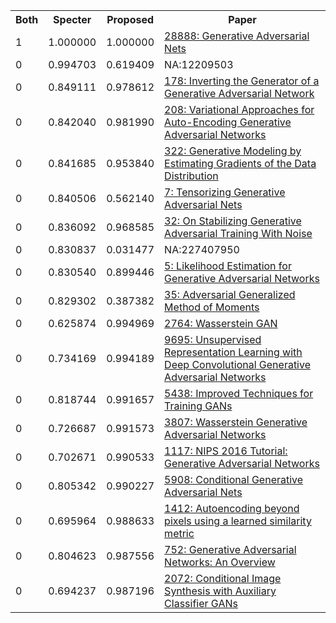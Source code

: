 <html><table><tr>
<th>Both</th>
<th>Specter</th>
<th>Proposed</th>
<th>Paper</th>
</tr>
<tr>
<td>1</td>
<td>1.000000</td>
<td>1.000000</td>
<td><a href="https://www.semanticscholar.org/paper/54e325aee6b2d476bbbb88615ac15e251c6e8214">28888: Generative Adversarial Nets</a></td>
</tr>
<tr>
<td>0</td>
<td>0.994703</td>
<td>0.619409</td>
<td>NA:12209503</td>
</tr>
<tr>
<td>0</td>
<td>0.849111</td>
<td>0.978612</td>
<td><a href="https://www.semanticscholar.org/paper/559a52d27ff8e3ae0cdf1e7948c137ff566285c8">178: Inverting the Generator of a Generative Adversarial Network</a></td>
</tr>
<tr>
<td>0</td>
<td>0.842040</td>
<td>0.981990</td>
<td><a href="https://www.semanticscholar.org/paper/39d08fa8b028217384daeb3e622848451809a422">208: Variational Approaches for Auto-Encoding Generative Adversarial Networks</a></td>
</tr>
<tr>
<td>0</td>
<td>0.841685</td>
<td>0.953840</td>
<td><a href="https://www.semanticscholar.org/paper/965359b3008ab50dd04e171551220ec0e7f83aba">322: Generative Modeling by Estimating Gradients of the Data Distribution</a></td>
</tr>
<tr>
<td>0</td>
<td>0.840506</td>
<td>0.562140</td>
<td><a href="https://www.semanticscholar.org/paper/763b766cecbcd4571f43883db950d010bb0d23e8">7: Tensorizing Generative Adversarial Nets</a></td>
</tr>
<tr>
<td>0</td>
<td>0.836092</td>
<td>0.968585</td>
<td><a href="https://www.semanticscholar.org/paper/29c53d37cb9bec0210e1584493479df13be85d90">32: On Stabilizing Generative Adversarial Training With Noise</a></td>
</tr>
<tr>
<td>0</td>
<td>0.830837</td>
<td>0.031477</td>
<td>NA:227407950</td>
</tr>
<tr>
<td>0</td>
<td>0.830540</td>
<td>0.899446</td>
<td><a href="https://www.semanticscholar.org/paper/afa5426aba1eb011b9d3f44c02810b292a83e340">5: Likelihood Estimation for Generative Adversarial Networks</a></td>
</tr>
<tr>
<td>0</td>
<td>0.829302</td>
<td>0.387382</td>
<td><a href="https://www.semanticscholar.org/paper/022a17f4bb26e45680fad3e95cf8e53c169f654e">35: Adversarial Generalized Method of Moments</a></td>
</tr>
<tr>
<td>0</td>
<td>0.625874</td>
<td>0.994969</td>
<td><a href="https://www.semanticscholar.org/paper/2f85b7376769473d2bed56f855f115e23d727094">2764: Wasserstein GAN</a></td>
</tr>
<tr>
<td>0</td>
<td>0.734169</td>
<td>0.994189</td>
<td><a href="https://www.semanticscholar.org/paper/8388f1be26329fa45e5807e968a641ce170ea078">9695: Unsupervised Representation Learning with Deep Convolutional Generative Adversarial Networks</a></td>
</tr>
<tr>
<td>0</td>
<td>0.818744</td>
<td>0.991657</td>
<td><a href="https://www.semanticscholar.org/paper/571b0750085ae3d939525e62af510ee2cee9d5ea">5438: Improved Techniques for Training GANs</a></td>
</tr>
<tr>
<td>0</td>
<td>0.726687</td>
<td>0.991573</td>
<td><a href="https://www.semanticscholar.org/paper/acd87843a451d18b4dc6474ddce1ae946429eaf1">3807: Wasserstein Generative Adversarial Networks</a></td>
</tr>
<tr>
<td>0</td>
<td>0.702671</td>
<td>0.990533</td>
<td><a href="https://www.semanticscholar.org/paper/2c740e574eea66fdcf473e15ed2c228baef2eccd">1117: NIPS 2016 Tutorial: Generative Adversarial Networks</a></td>
</tr>
<tr>
<td>0</td>
<td>0.805342</td>
<td>0.990227</td>
<td><a href="https://www.semanticscholar.org/paper/353ecf7b66b3e9ff5e9f41145a147e899a2eea5c">5908: Conditional Generative Adversarial Nets</a></td>
</tr>
<tr>
<td>0</td>
<td>0.695964</td>
<td>0.988633</td>
<td><a href="https://www.semanticscholar.org/paper/e8b8a7778ace2a02f8db6fe321a54520c6b283ca">1412: Autoencoding beyond pixels using a learned similarity metric</a></td>
</tr>
<tr>
<td>0</td>
<td>0.804623</td>
<td>0.987556</td>
<td><a href="https://www.semanticscholar.org/paper/6e36fc1485ee735796a6ac39ff8155bb2c4f7017">752: Generative Adversarial Networks: An Overview</a></td>
</tr>
<tr>
<td>0</td>
<td>0.694237</td>
<td>0.987196</td>
<td><a href="https://www.semanticscholar.org/paper/ecc0edd450ae7e52f65ddf61405b30ad6dbabdd7">2072: Conditional Image Synthesis with Auxiliary Classifier GANs</a></td>
</tr>
</table></html>
